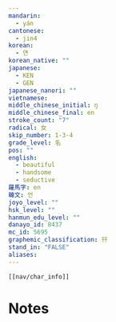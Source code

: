```yaml
---
mandarin:
  - yán
cantonese:
  - jin4
korean:
  - 연
korean_native: ""
japanese:
  - KEN
  - GEN
japanese_nanori: ""
vietnamese:
middle_chinese_initial: ŋ
middle_chinese_final: en
stroke_count: "7"
radical: 女
skip_number: 1-3-4
grade_level: 名
pos: ""
english:
  - beautiful
  - handsome
  - seductive
羅馬字: en
韓文: 언
joyo_level: ""
hsk_level: ""
hanmun_edu_level: ""
danayo_id: 8437
mc_id: 5695
graphemic_classification: 幵
stand_in: "FALSE"
aliases:
---
```

```meta-bind-embed
[[nav/char_info]]
```

# Notes
